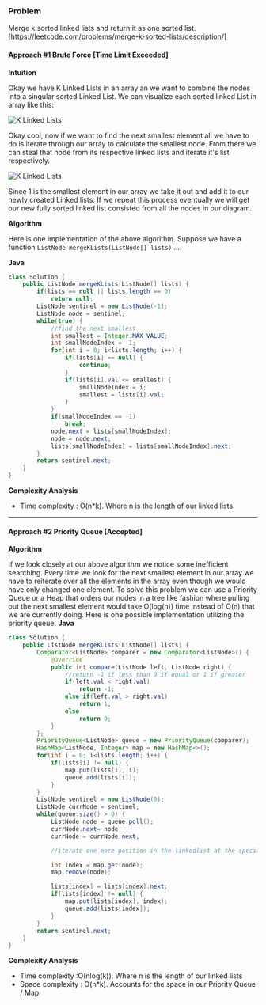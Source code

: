 ### Problem
Merge k sorted linked lists and return it as one sorted list. [https://leetcode.com/problems/merge-k-sorted-lists/description/]

#### Approach #1 Brute Force [Time Limit Exceeded]

**Intuition**

Okay we have K Linked Lists in an array an we want to combine the nodes into a singular sorted Linked List. We can visualize each sorted linked List in array like this:

![K Linked Lists](https://i.imgur.com/dmMYdyH.png)

Okay cool, now if we want to find the next smallest element all we have to do is iterate through our array to calculate the smallest node. From there we can steal that node from its respective linked lists and iterate it's list respectively.

![K Linked Lists](http://i.imgur.com/gM4q9YG.png)

Since 1 is the smallest element in our array we take it out and add it to our newly created Linked lists. If we repeat this process eventually we will get our new fully sorted linked list consisted from all the nodes in our diagram.


**Algorithm**

Here is one implementation of the above algorithm. Suppose we have a function `ListNode mergeKLists(ListNode[] lists)` ....

**Java**

```java
class Solution {
    public ListNode mergeKLists(ListNode[] lists) {
        if(lists == null || lists.length == 0)
            return null;
        ListNode sentinel = new ListNode(-1);
        ListNode node = sentinel;
        while(true) {
            //find the next smallest
            int smallest = Integer.MAX_VALUE;
            int smallNodeIndex = -1;
            for(int i = 0; i<lists.length; i++) {
                if(lists[i] == null) {
                    continue;
                }
                if(lists[i].val <= smallest) {
                    smallNodeIndex = i;
                    smallest = lists[i].val;
                }
            }
            if(smallNodeIndex == -1)
                break;
            node.next = lists[smallNodeIndex];
            node = node.next;
            lists[smallNodeIndex] = lists[smallNodeIndex].next;
        }
        return sentinel.next;
    }
}
```

**Complexity Analysis**

* Time complexity : O(n*k). Where n is the length of our linked lists.

---
#### Approach #2 Priority Queue [Accepted]

**Algorithm**

If we look closely at our above algorithm we notice some inefficient searching. Every time we look for the next smallest element in our array we have to reiterate over all the elements in the array even though we would have only changed one element. To solve this problem we can use a Priority Queue or a Heap that orders our nodes in a tree like fashion where pulling out the next smallest element would take O(log(n)) time instead of O(n) that we are currently doing.
Here is one possible implementation utilizing the priority queue.
**Java**

```java
class Solution {
    public ListNode mergeKLists(ListNode[] lists) {
        Comparator<ListNode> comparer = new Comparator<ListNode>() {
		    @Override
		    public int compare(ListNode left, ListNode right) {
                //return -1 if less than 0 if equal or 1 if greater
                if(left.val < right.val)
                    return -1;
                else if(left.val > right.val)
                    return 1;
                else
                    return 0;
		    }
		};
        PriorityQueue<ListNode> queue = new PriorityQueue(comparer);
        HashMap<ListNode, Integer> map = new HashMap<>();
        for(int i = 0; i<lists.length; i++) {
            if(lists[i] != null) {
                map.put(lists[i], i);
                queue.add(lists[i]);
            }
        }
        ListNode sentinel = new ListNode(0);
        ListNode currNode = sentinel;
        while(queue.size() > 0) {
            ListNode node = queue.poll();
            currNode.next= node;
            currNode = currNode.next;

            //iterate one more position in the linkedlist at the specific index and add the new node to the Queue

            int index = map.get(node);
            map.remove(node);

            lists[index] = lists[index].next;
            if(lists[index] != null) {
                map.put(lists[index], index);
                queue.add(lists[index]);
            }
        }
        return sentinel.next;
    }
}
```

**Complexity Analysis**

* Time complexity :O(nlog(k)). Where n is the length of our linked lists
* Space complexity : O(n*k). Accounts for the space in our Priority Queue / Map
